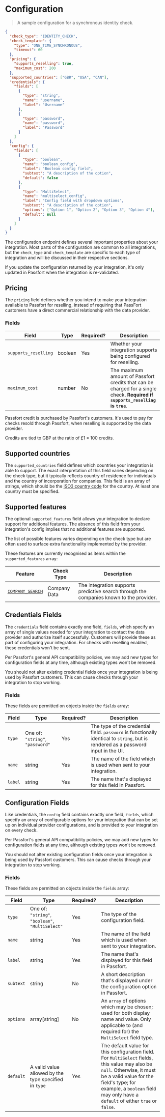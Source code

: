 # Configuration

> A sample configuration for a synchronous identity check.

```json
{
  "check_type": "IDENTITY_CHECK",
  "check_template": {
    "type": "ONE_TIME_SYNCHRONOUS",
    "timeout": 60
  },
  "pricing": {
    "supports_reselling": true,
    "maximum_cost": 200
  },
  "supported_countries": ["GBR", "USA", "CAN"],
  "credentials": {
    "fields": [
      {
        "type": "string",
        "name": "username",
        "label": "Username"
      },
      {
        "type": "password",
        "name": "password",
        "label": "Password"
      }
    ]
  },
  "config": {
    "fields": [
      {
        "type": "boolean",
        "name": "boolean_config",
        "label": "Boolean config field",
        "subtext": "A description of the option",
        "default": false
      },
      {
        "type": "MultiSelect",
        "name": "multiselect_config",
        "label": "Config field with dropdown options",
        "subtext": "A description of the option",
        "options": ["Option 1", "Option 2", "Option 3", "Option 4"],
        "default": null
      }
    ]
  }
}
```

The configuration endpoint defines several important properties about your
integration. Most parts of the configuration are common to all integrations,
but the `check_type` and `check_template` are specific to each type of
integration and will be discussed in their respective sections.

<aside>
  If you update the configuration returned by your integration, it's only
  updated in Passfort when the integration is re-validated.
</aside>

## Pricing

The `pricing` field defines whether you intend to make your integration
available to Passfort for reselling, instead of requiring that PassFort
customers have a direct commercial relationship with the data provider.

### Fields

<table>
  <thead>
    <th>Field</th>
    <th>Type</th>
    <th>Required?</th>
    <th>Description</th>
  </thead>
  <tbody>
    <tr>
      <td><code>supports_reselling</code></td>
      <td>boolean</td>
      <td>Yes</td>
      <td>
        Whether your integration supports being configured for reselling.
      </td>
    </tr>
    <tr>
      <td><code>maximum_cost</code></td>
      <td>number</td>
      <td>No</td>
      <td>
        The maximum amount of Passfort credits that can be charged for a
        single check. <strong>Required if <code>supports_reselling</code> is
        <code>true</code></strong>.
      </td>
    </tr>
  </tbody>
</table>

<aside>
  Passfort credit is purchased by Passfort's customers. It's used
  to pay for checks resold through Passfort, when reselling is
  supported by the data provider.
  
  Credits are tied to GBP at the ratio of £1 = 100 credits.
</aside>

## Supported countries

The `supported_countries` field defines which countries your integration is
able to support. The exact interpretation of this field varies depending on
the check type, but it typically reflects country of residence for individuals
and the country of incorporation for companies. This field is an array of
strings, which should be the [ISO3 country code][wiki-iso3] for the country. At
least one country must be specified.

## Supported features

The optional `supported_features` field allows your integration to declare
support for additional features. The absence of this field from your
integration's config implies that no additional features are supported.

The list of possible features varies depending on the check type but are often
used to surface extra functionality implemented by the provider.

These features are currently recognised as items within the
`supported_features` array:

<table>
  <thead>
    <th>Feature</th>
    <th>Check Type</th>
    <th>Description</th>
  </thead>
  <tbody>
    <tr>
      <td><a href="#company-search"><code>COMPANY_SEARCH</code></a></td>
      <td>Company Data</td>
      <td>The integration supports predictive search through the companies known to the provider.</td>
    </tr>
  </tbody>
</table>

## Credentials Fields

The `credentials` field contains exactly one field, `fields`, which specify
an array of single values needed for your integration to contact the data
provider and authorize itself successfully. Customers will provide these as
part of configuring your integration. For checks with reselling enabled,
these credentials won't be sent.

Per Passfort's general API compatibility policies, we may add new types for
configuration fields at any time, although existing types won't be removed.

<aside class="warning">
  You should not alter existing credential fields once your integration is
  being used by Passfort customers. This can cause checks through your
  integration to stop working.
</aside>

### Fields

These fields are permitted on objects inside the `fields` array:

<table>
  <thead>
    <th>Field</th>
    <th>Type</th>
    <th>Required?</th>
    <th>Description</th>
  </thead>
  <tbody>
    <tr>
      <td><code>type</code></td>
      <td>One of: <code>"string"</code>, <code>"password"</code></td>
      <td>Yes</td>
      <td>
        The type of the credential field. <code>password</code> is functionally identical
        to <code>string</code>, but is rendered as a password input in the UI.
      </td>
    </tr>
    <tr>
      <td><code>name</code></td>
      <td>string</td>
      <td>Yes</td>
      <td>
        The name of the field which is used when sent to your
        integration.
      </td>
    </tr>
    <tr>
      <td><code>label</code></td>
      <td>string</td>
      <td>Yes</td>
      <td>
        The name that's displayed for this field in Passfort.
      </td>
    </tr>
  </tbody>
</table>

## Configuration Fields

Like credentials, the `config` field contains exactly one field, `fields`,
which specify an array of configurable options for your integration that can
be set up on individual provider configurations, and is provided to your
integration on every check.

Per Passfort's general API compatibility policies, we may add new types for
configuration fields at any time, although existing types won't be removed.

<aside class="warning">
  You should not alter existing configuration fields once your integration is
  being used by Passfort customers. This can cause checks through your
  integration to stop working.
</aside>

### Fields

These fields are permitted on objects inside the `fields` array:

<table>
  <thead>
    <th>Field</th>
    <th>Type</th>
    <th>Required?</th>
    <th>Description</th>
  </thead>
  <tbody>
    <tr>
      <td><code>type</code></td>
      <td>One of: <code>"string"</code>, <code>"boolean"</code>, <code>"MultiSelect"</code></td>
      <td>Yes</td>
      <td>
        The type of the configuration field.
      </td>
    </tr>
    <tr>
      <td><code>name</code></td>
      <td>string</td>
      <td>Yes</td>
      <td>
        The name of the field which is used when sent to your
        integration.
      </td>
    </tr>
    <tr>
      <td><code>label</code></td>
      <td>string</td>
      <td>Yes</td>
      <td>
        The name that's displayed for this field in Passfort.
      </td>
    </tr>
    <tr>
      <td><code>subtext</code></td>
      <td>string</td>
      <td>No</td>
      <td>
        A short description that's displayed under the configuration
        option in Passfort.
      </td>
    </tr>
    <tr>
      <td><code>options</code></td>
      <td>array[string]</td>
      <td>No</td>
      <td>
        An <code>array</code> of options which may be chosen; used for both
        display name and value. Only applicable to (and required for) the
        <code>MultiSelect</code> field type.
      </td>
    </tr>
    <tr>
      <td><code>default</code></td>
      <td>A valid value allowed by the type specified in <code>type</code></td>
      <td>Yes</td>
      <td>
        The default value for this configuration field. For
        <code>MultiSelect</code> fields, this value may also be
        <code>null</code>. Otherwise, it must be a valid value for the field's
        type; for example, a <code>boolean</code> field may only have a
        <code>default</code> of either <code>true</code> or <code>false</code>.
      </td>
    </tr>
  </tbody>
</table>

[wiki-iso3]: https://en.wikipedia.org/wiki/ISO_3166-1_alpha-3
